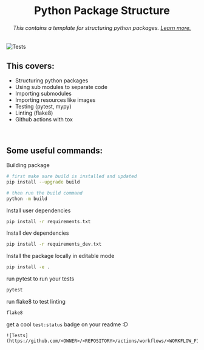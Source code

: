 <h1 align='center'>Python Package Structure</h1>

<h6 align='center'>This contains a template for structuring python packages. <a target='_blank' href='https://docs.python-guide.org/writing/structure/'>Learn more.</a></h6>

![Tests](https://github.com/prashantrahul141/Python-Package-Structure/actions/workflows/tests.yaml/badge.svg)

## This covers:

- Structuring python packages
- Using sub modules to separate code
- Importing submodules
- Importing resources like images
- Testing (pytest, mypy)
- Linting (flake8)
- Github actions with tox

<br>

## Some useful commands:

Building package

```sh
# first make sure build is installed and updated
pip install --upgrade build

# then run the build command
python -m build
```

Install user dependencies

```sh
pip install -r requirements.txt
```

Install dev dependencies

```sh
pip install -r requirements_dev.txt
```

Install the package locally in editable mode

```sh
pip install -e .
```

run pytest to run your tests

```sh
pytest
```

run flake8 to test linting

```sh
flake8
```

get a cool `test:status` badge on your readme :D

```
![Tests](https://github.com/<OWNER>/<REPOSITORY>/actions/workflows/<WORKFLOW_FILE>/badge.svg)
```
